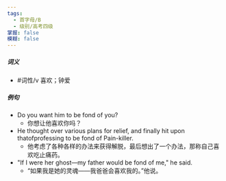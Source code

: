 ```yaml
---
tags:
  - 首字母/B
  - 级别/高考四级
掌握: false
模糊: false
---
```

##### 词义
- #词性/v  喜欢；钟爱
##### 例句
- Do you want him to be fond of you?
	- 你想让他喜欢你吗？
- He thought over various plans for relief, and finally hit upon thatofprofessing to be fond of Pain-killer.
	- 他考虑了各种各样的办法来获得解脱，最后想出了一个办法，那称自己喜欢吃止痛药。
- "If I were her ghost—my father would be fond of me," he said.
	- “如果我是她的灵魂——我爸爸会喜欢我的。”他说。
